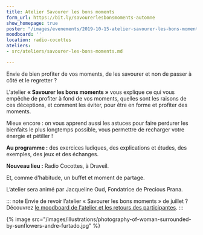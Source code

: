 ```yaml
---
title: Atelier Savourer les bons moments
form_url: https://bit.ly/savourerlesbonsmoments-automne
show_homepage: true
poster: "/images/evenements/2019-10-15-atelier-savourer-les-bons-moments.jpg"
moodboard: ''
location: radio-cocottes
ateliers:
- src/ateliers/savourer-les-bons-moments.md

---
```

Envie de bien profiter de vos moments, de les savourer et non de passer à côté et le regretter ?

L'atelier **« Savourer les bons moments »** vous explique ce qui vous empêche de profiter à fond de vos moments, quelles sont les raisons de ces déceptions, et comment les éviter, pour être en forme et profiter des moments.

Mieux encore : on vous apprend aussi les astuces pour faire perdurer les bienfaits le plus longtemps possible, vous permettre de recharger votre énergie et pétiller !

**Au programme :** des exercices ludiques, des explications et études, des exemples, des jeux et des échanges.

**Nouveau lieu :** Radio Cocottes, à Draveil.

Et, comme d'habitude, un buffet et moment de partage.

L’atelier sera animé par Jacqueline Oud, Fondatrice de Precious Prana.

::: note
Envie de revoir l’atelier « Savourer les bons moments » de juillet ? Découvrez [le moodboard de l'atelier et les retours des participantes](/evenements/2019/07/02/atelier-savourer-les-bons-moments/#le-moodboard-et-les-retours-des-participantes).
:::

{% image src="/images/illustrations/photography-of-woman-surrounded-by-sunflowers-andre-furtado.jpg" %}